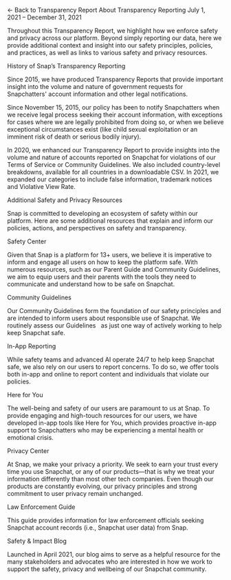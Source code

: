 ← Back to Transparency Report
About Transparency Reporting
July 1, 2021 – December 31, 2021

Throughout this Transparency Report, we highlight how we enforce safety and privacy across our platform. Beyond simply reporting our data, here we provide additional context and insight into our safety principles, policies, and practices, as well as links to various safety and privacy resources.

History of Snap’s Transparency Reporting

Since 2015, we have produced Transparency Reports that provide important insight into the volume and nature of government requests for Snapchatters' account information and other legal notifications.

Since November 15, 2015, our policy has been to notify Snapchatters when we receive legal process seeking their account information, with exceptions for cases where we are legally prohibited from doing so, or when we believe exceptional circumstances exist (like child sexual exploitation or an imminent risk of death or serious bodily injury).

In 2020, we enhanced our Transparency Report to provide insights into the volume and nature of accounts reported on Snapchat for violations of our Terms of Service or Community Guidelines. We also included country-level breakdowns, available for all countries in a downloadable CSV. In 2021, we expanded our categories to include false information, trademark notices and Violative View Rate.

Additional Safety and Privacy Resources

Snap is committed to developing an ecosystem of safety within our platform. Here are some additional resources that explain and inform our policies, actions, and perspectives on safety and transparency.  

Safety Center

Given that Snap is a platform for 13+ users, we believe it is imperative to inform and engage all users on how to keep the platform safe. With numerous resources, such as our Parent Guide and Community Guidelines, we aim to equip users and their parents with the tools they need to communicate and understand how to be safe on Snapchat.

Community Guidelines

Our Community Guidelines form the foundation of our safety principles and are intended to inform users about responsible use of Snapchat. We routinely assess our Guidelines   as just one way of actively working to help keep Snapchat safe.

In-App Reporting 

While safety teams and advanced AI operate 24/7 to help keep Snapchat safe, we also rely on our users to report concerns. To do so, we offer tools both in-app and online to report content and individuals that violate our policies.  


Here for You

The well-being and safety of our users are paramount to us at Snap. To provide engaging and high-touch resources for our users, we have developed in-app tools like Here for You, which provides proactive in-app support to Snapchatters who may be experiencing a mental health or emotional crisis. 

Privacy Center

At Snap, we make your privacy a priority. We seek to earn your trust every time you use Snapchat, or any of our products—that is why we treat your information differently than most other tech companies. Even though our products are constantly evolving, our privacy principles and strong commitment to user privacy remain unchanged.

Law Enforcement Guide

This guide provides information for law enforcement officials seeking Snapchat account records (i.e., Snapchat user data) from Snap.

Safety & Impact Blog

Launched in April 2021, our blog aims to serve as a helpful resource for the many stakeholders and advocates who are interested in how we work to support the safety, privacy and wellbeing of our Snapchat community.